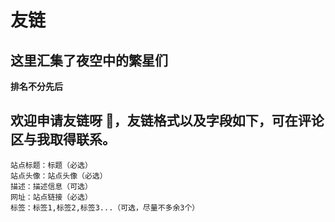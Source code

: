 # 友链

## 这里汇集了夜空中的繁星们
**排名不分先后**

## 欢迎申请友链呀 👋，友链格式以及字段如下，可在评论区与我取得联系。
```text
站点标题：标题（必选）
站点头像：站点头像（必选）
描述：描述信息（可选）
网址：站点链接（必选）
标签：标签1,标签2,标签3...（可选，尽量不多余3个）
```
